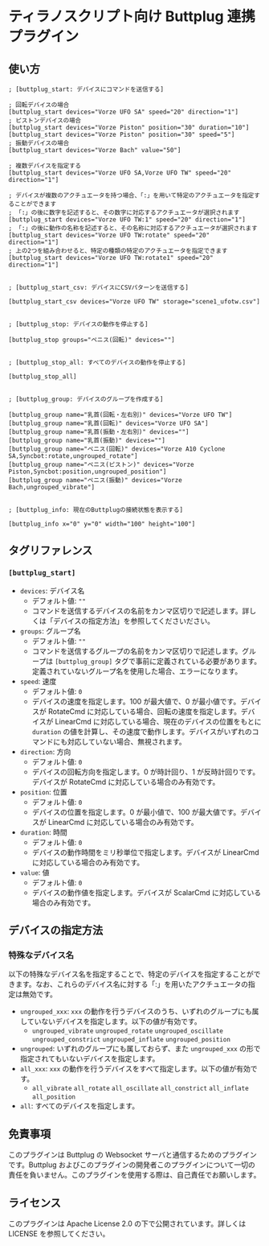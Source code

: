 # ティラノスクリプト向け Buttplug 連携プラグイン

## 使い方

```
; [buttplug_start: デバイスにコマンドを送信する]

; 回転デバイスの場合
[buttplug_start devices="Vorze UFO SA" speed="20" direction="1"]
; ピストンデバイスの場合
[buttplug_start devices="Vorze Piston" position="30" duration="10"]
[buttplug_start devices="Vorze Piston" position="30" speed="5"]
; 振動デバイスの場合
[buttplug_start devices="Vorze Bach" value="50"]

; 複数デバイスを指定する
[buttplug_start devices="Vorze UFO SA,Vorze UFO TW" speed="20" direction="1"]

; デバイスが複数のアクチュエータを持つ場合、「:」を用いて特定のアクチュエータを指定することができます
; 「:」の後に数字を記述すると、その数字に対応するアクチュエータが選択されます
[buttplug_start devices="Vorze UFO TW:1" speed="20" direction="1"]
; 「:」の後に動作の名称を記述すると、その名称に対応するアクチュエータが選択されます
[buttplug_start devices="Vorze UFO TW:rotate" speed="20" direction="1"]
; 上の2つを組み合わせると、特定の種類の特定のアクチュエータを指定できます
[buttplug_start devices="Vorze UFO TW:rotate1" speed="20" direction="1"]


; [buttplug_start_csv: デバイスにCSVパターンを送信する]

[buttplug_start_csv devices="Vorze UFO TW" storage="scene1_ufotw.csv"]


; [buttplug_stop: デバイスの動作を停止する]

[buttplug_stop groups="ペニス(回転)" devices=""]


; [buttplug_stop_all: すべてのデバイスの動作を停止する]

[buttplug_stop_all]


; [buttplug_group: デバイスのグループを作成する]

[buttplug_group name="乳首(回転・左右別)" devices="Vorze UFO TW"]
[buttplug_group name="乳首(回転)" devices="Vorze UFO SA"]
[buttplug_group name="乳首(振動・左右別)" devices=""]
[buttplug_group name="乳首(振動)" devices=""]
[buttplug_group name="ペニス(回転)" devices="Vorze A10 Cyclone SA,Syncbot:rotate,ungrouped_rotate"]
[buttplug_group name="ペニス(ピストン)" devices="Vorze Piston,Syncbot:position,ungrouped_position"]
[buttplug_group name="ペニス(振動)" devices="Vorze Bach,ungrouped_vibrate"]


; [buttplug_info: 現在のButtplugの接続状態を表示する]

[buttplug_info x="0" y="0" width="100" height="100"]
```

## タグリファレンス

### `[buttplug_start]`

- `devices`: デバイス名
  - デフォルト値: `""`
  - コマンドを送信するデバイスの名前をカンマ区切りで記述します。詳しくは「デバイスの指定方法」を参照してくださいださい。
- `groups`: グループ名
  - デフォルト値: `""`
  - コマンドを送信するグループの名前をカンマ区切りで記述します。グループは `[buttplug_group]` タグで事前に定義されている必要があります。定義されていないグループ名を使用した場合、エラーになります。
- `speed`: 速度
  - デフォルト値: `0`
  - デバイスの速度を指定します。100 が最大値で、0 が最小値です。デバイスが RotateCmd に対応している場合、回転の速度を指定します。デバイスが LinearCmd に対応している場合、現在のデバイスの位置をもとに `duration` の値を計算し、その速度で動作します。デバイスがいずれのコマンドにも対応していない場合、無視されます。
- `direction`: 方向
  - デフォルト値: `0`
  - デバイスの回転方向を指定します。0 が時計回り、1 が反時計回りです。デバイスが RotateCmd に対応している場合のみ有効です。
- `position`: 位置
  - デフォルト値: `0`
  - デバイスの位置を指定します。0 が最小値で、100 が最大値です。デバイスが LinearCmd に対応している場合のみ有効です。
- `duration`: 時間
  - デフォルト値: `0`
  - デバイスの動作時間をミリ秒単位で指定します。デバイスが LinearCmd に対応している場合のみ有効です。
- `value`: 値
  - デフォルト値: `0`
  - デバイスの動作値を指定します。デバイスが ScalarCmd に対応している場合のみ有効です。

## デバイスの指定方法

### 特殊なデバイス名

以下の特殊なデバイス名を指定することで、特定のデバイスを指定することができます。なお、これらのデバイス名に対する「:」を用いたアクチュエータの指定は無効です。

- `ungrouped_xxx`: `xxx` の動作を行うデバイスのうち、いずれのグループにも属していないデバイスを指定します。以下の値が有効です。
  - `ungrouped_vibrate` `ungrouped_rotate` `ungrouped_oscillate` `ungrouped_constrict` `ungrouped_inflate` `ungrouped_position`
- `ungrouped`: いずれのグループにも属しておらず、また `ungrouped_xxx` の形で指定されてもいないデバイスを指定します。
- `all_xxx`: `xxx` の動作を行うデバイスをすべて指定します。以下の値が有効です。
  - `all_vibrate` `all_rotate` `all_oscillate` `all_constrict` `all_inflate` `all_position`
- `all`: すべてのデバイスを指定します。

## 免責事項

このプラグインは Buttplug の Websocket サーバと通信するためのプラグインです。Buttplug およびこのプラグインの開発者このプラグインについて一切の責任を負いません。このプラグインを使用する際は、自己責任でお願いします。

## ライセンス

このプラグインは Apache License 2.0 の下で公開されています。詳しくは LICENSE を参照してください。
